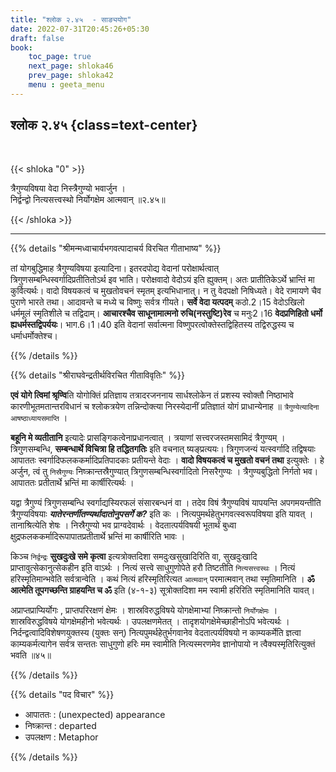 ```yaml
---
title: "श्लोक २.४५  - साङ्ययोग"
date: 2022-07-31T20:45:26+05:30
draft: false
book:
    toc_page: true
    next_page: shloka46
    prev_page: shloka42
    menu : geeta_menu
---
```



## श्लोक २.४५ {class=text-center}

<br/>

{{< shloka  "0"  >}}

त्रैगुण्यविषया वेदा निस्त्रैगुण्यो भवार्जुन ।  
निर्द्वन्द्वो नित्यसत्त्वस्थो निर्योगक्षेम आत्मवान् ॥२.४५॥

{{< /shloka >}}

---

{{% details "श्रीमन्मध्वाचार्यभगवत्पादाचर्य विरचित  गीताभाष्य" %}}

तां योगबुद्धिमाह त्रैगुण्यविषया इत्यादिना। 
इतरदपोद्य वेदानां परोक्षार्थत्वात्  
त्रिगुणसम्बन्धिस्वर्गादिप्रतीतितोऽर्थ इव भाति। परोक्षवादो वेदोऽयं इति ह्युक्तम्। 
अतः प्रातीतिकेऽर्थे भ्रान्तिं मा कुर्वित्यर्थः। 
वादो विषयकत्वं च मुखतोवचनं स्मृतम् इत्यभिधानात्। 
न तु वेदपक्षो निषिध्यते। वेदे रामायणे चैव पुराणे भारते तथा। 
आदावन्ते च मध्ये च विष्णुः सर्वत्र गीयते। 
**सर्वे वेदा यत्पदम्** कठो.2।15 वेदोऽखिलो धर्ममूलं स्मृतिशीले च तद्विदाम्। 
**आचारश्चैव साधूनामात्मनो रुचि(नस्तुष्टि)रेव** च मनुः2।16 
**वेदप्रणिहितो धर्मो ह्यधर्मस्तद्विपर्ययः**। भाग.6।1।40 इति वेदानां 
सर्वात्मना विष्णुपरत्वोक्तेस्तद्विहितस्य तद्विरुद्धस्य च धर्माधर्मोक्तेश्च।

{{% /details %}}



{{% details "श्रीराघवेन्द्रतीर्थविरचित गीताविवृतिः" %}}


 **एवं योगे त्विमां श्रृण्वि**ति योगोक्तिं प्रतिज्ञाय तत्रादरजननाय
सार्धश्लोकेन तं प्रशस्य स्वोक्तौ निष्ठाभावे कारणीभूतमतान्तरविधानं च
श्लोकत्रयेण तन्निन्दोक्त्या निरस्येदानीं प्रतिज्ञातं योगं
प्राधान्येनाह ॥ `त्रैगुण्येत्यादिना आषष्ठाध्यायसमाप्ति` । 

**बहूनि मे व्यतीतानि**  इत्यादेः प्रासङ्गिकत्वेनाप्रधानत्वात्‌ । 
त्रयाणां सत्त्वरजस्तमसामिदं त्रैगुण्यम्‌ । 
त्रिगुणसम्बन्धि, **सम्बन्धार्थे विचित्रा हि तद्धितगतिः** इति
वचनात्‌ ष्यङ्‌प्रत्ययः। त्रिगुणजन्यं यत्स्वर्गादि तद्विषयाः आपाततः
स्वर्गादिफलककर्मादिप्रतिपादकाः प्रतीयन्ते वेदाः । 
**वादो विषयकत्वं च मुखतो वचनं तथा** इत्युक्तेः । 
हे अर्जुन, त्वं तु `निस्रैगुण्यः` निष्क्रान्तस्रैगुण्यात्‌
त्रिगुणसम्बन्धिस्वर्गादितो निसरैगुण्यः । त्रैगुण्यबुद्धितो निर्गतो भव। 
आपाततः प्रतीतार्थे भ्रन्तिं मा कार्षीरित्यर्थः । 

यद्वा त्रैगुण्यं त्रिगुणसम्बन्धि स्वर्गाद्यस्यिरफलं संसारबन्धनं वा । 
तदेव विषं  त्रैगुण्यविषं यापयन्ति
अपगमयन्तीति त्रैगुण्यविषयाः ***यातेरन्तर्णीतण्यर्थादातोनुपसर्गे क?*** इति
कः । नित्यपुमर्थहेतुभगवत्स्वरूपविषया इति यावत्‌ । तानाश्रित्येति शेषः ।
निस्रैगुण्यो भव प्राग्वदेवार्थः । वेदतात्पर्यविषयी भूतार्थं बुध्वा
क्षुद्रफलककर्मादिरूपापातप्रतीतार्थे  भ्रन्तिं मा कार्षीरिति भावः । 

किञ्च `निर्द्वन्द्रः` **सुखदुःखे समे कृत्वा** इत्यत्रोक्तदिशा समदुःखसुखादिरिति वा,
सुखदुःखादि प्राप्तावुत्सेकानुत्सेकहीन इति वाऽर्थः । 
नित्यं सत्त्वे साधुगुणोपेते हरौ तिष्टतीति `नित्यसत्त्वस्थः` । 
नित्यं हरिस्मृतिमान्भवेति सर्वत्रान्वेति । कथं 
नित्यं हरिस्मृतिरित्यत `आत्मवान्‌` परमात्मवान्‌ तथा स्मृतिमानिति ।
**ॐ आत्मेति तूपगच्छन्ति ग्राहयन्ति च ॐ** इति (४-१-३) सूत्रोक्तदिशा
मम स्वामी हरिरिति स्मृतिमानिति यावत्‌।  

अप्राप्तप्राप्यिर्योगः , प्राप्तपरिरक्षणं क्षेमः । 
शास्रविरुद्धविषये योगक्षेमाभ्यां निष्क्रान्तो `निर्योगक्षेमः` । 
शास्रविरुद्धविषये योगक्षेमहीनो भवेत्यर्थः । उपलक्षणमेतत्‌ । 
तादृशयोगक्षेमेच्छाहीनोऽपि भवेत्यर्थः । निर्दन्द्वत्वादिविशेषणयुक्तस्य
(युक्तः सन्‌) नित्यपुमर्थहेतुर्भगवानेव वेदतात्पर्यविषयो न काम्यकर्मेति
ज्ञत्वा काम्यकर्मत्यागेन सर्वत्र सन्ततः साधुगुणो हरिः मम स्वामीति
नित्यस्मरणमेव ज्ञानोपायो न त्वैक्यस्मृतिरित्युक्तं भवति  ॥४५॥

{{% /details %}}



{{% details "पद विचार" %}}

- आपाततः : (unexpected) appearance
- निष्क्रान्त : departed
- उपलक्षण : Metaphor

{{% /details %}}

